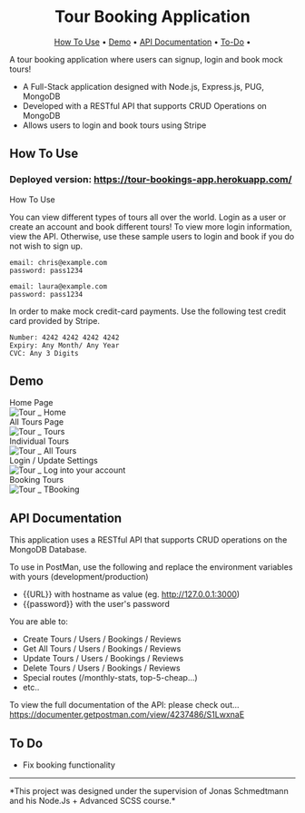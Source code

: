 <h1 align ="center" > Tour Booking Application </h1>
 <p align="center">
  <a href="#how-to-use">How To Use</a> •
  <a href="#Demo">Demo</a> •
  <a href="#API-Documentation">API Documentation</a> •
  <a href="#To-Do">To-Do</a> •</p>

A tour booking application where users can signup, login and book mock tours!
- A Full-Stack application designed with Node.js, Express.js, PUG, MongoDB
- Developed with a RESTful API that supports CRUD Operations on MongoDB
- Allows users to login and book tours using Stripe

## How To Use

### Deployed version: https://tour-bookings-app.herokuapp.com/
<aref id="useage">How To Use
  
You can view different types of tours all over the world. Login as a user or create an account and book different tours!
To view more login information, view the API. Otherwise, use these sample users to login and book if you do not wish to 
sign up.

```
email: chris@example.com
password: pass1234

email: laura@example.com
password: pass1234

```

In order to make mock credit-card payments. Use the following test credit card provided by Stripe.

```
Number: 4242 4242 4242 4242
Expiry: Any Month/ Any Year
CVC: Any 3 Digits
```
## Demo
Home Page
 <br>
![Tour _ Home](https://user-images.githubusercontent.com/79553858/147397567-90434da1-1eba-4fcf-bc0e-50509db7da0e.gif)
 <br>
 All Tours Page
  <br>
![Tour _ Tours](https://user-images.githubusercontent.com/79553858/147397581-3557c9ad-ba9f-4693-b0c4-5879d77d1725.gif)
 <br>
 Individual Tours 
 <br>
 ![Tour _ All Tours](https://user-images.githubusercontent.com/79553858/147397615-db23a65f-cd4d-4b98-bced-564459d23e25.gif)
 <br>
 Login / Update Settings
 <br>
 ![Tour _ Log into your account](https://user-images.githubusercontent.com/79553858/147397665-cc3f1818-763b-40fb-a71c-da64fd33e00c.gif)
 <br>
 Booking Tours
 <br>
 ![Tour _ TBooking](https://user-images.githubusercontent.com/79553858/147397678-c0722214-0ff2-44cf-b22c-785c358ab19f.gif)
 <br>


## API Documentation

This application uses a RESTful API that supports CRUD operations on the MongoDB Database.

 To use in PostMan, use the following and replace the environment variables with yours (development/production)
- {{URL}} with hostname as value (eg. http://127.0.0.1:3000)
- {{password}} with the user's password
 
You are able to:
  - Create Tours / Users / Bookings / Reviews
  - Get All Tours / Users / Bookings / Reviews
  - Update Tours  / Users / Bookings / Reviews
  - Delete Tours  / Users / Bookings / Reviews
  - Special routes (/monthly-stats, top-5-cheap...)
  - etc..

To view the full documentation of the API: please check out...
https://documenter.getpostman.com/view/4237486/S1LwxnaE

## To Do
- Fix booking functionality


<hr>
*This project was designed under the supervision of Jonas Schmedtmann and his Node.Js + Advanced SCSS course.*

